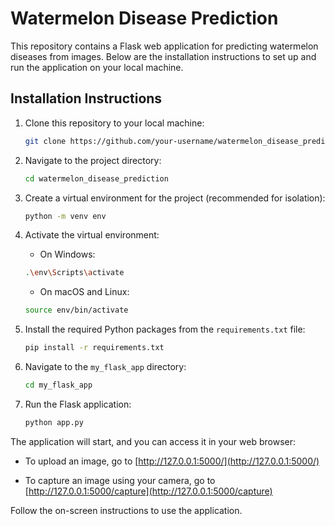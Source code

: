 # Watermelon Disease Prediction

This repository contains a Flask web application for predicting watermelon diseases from images. Below are the installation instructions to set up and run the application on your local machine.

## Installation Instructions

1. Clone this repository to your local machine:

    ```bash
    git clone https://github.com/your-username/watermelon_disease_prediction.git
    ```

2. Navigate to the project directory:

    ```bash
    cd watermelon_disease_prediction
    ```

3. Create a virtual environment for the project (recommended for isolation):

    ```bash
    python -m venv env
    ```

4. Activate the virtual environment:

    - On Windows:

    ```bash
    .\env\Scripts\activate
    ```

    - On macOS and Linux:

    ```bash
    source env/bin/activate
    ```

5. Install the required Python packages from the `requirements.txt` file:

    ```bash
    pip install -r requirements.txt
    ```

6. Navigate to the `my_flask_app` directory:

    ```bash
    cd my_flask_app
    ```

7. Run the Flask application:

    ```bash
    python app.py
    ```

The application will start, and you can access it in your web browser:

- To upload an image, go to [http://127.0.0.1:5000/](http://127.0.0.1:5000/)

- To capture an image using your camera, go to [http://127.0.0.1:5000/capture](http://127.0.0.1:5000/capture)

Follow the on-screen instructions to use the application.